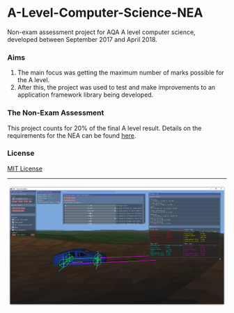 # A-Level-Computer-Science-NEA
Non-exam assessment project for AQA A level computer science, developed between September 2017 and April 2018.

### Aims
1. The main focus was getting the maximum number of marks possible for the A level.
2. After this, the project was used to test and make improvements to an application framework library being developed. 

### The Non-Exam Assessment
This project counts for 20% of the final A level result. Details on the requirements for the NEA can be found [here](http://filestore.aqa.org.uk/resources/computing/AQA-7517-NEA-GUIDE.PDF).

### License
[MIT License](https://github.com/lbowes/A-Level-Computer-Science-NEA/blob/master/LICENSE)

---

![](VehiclePhysicsSim/screenshots/screenshot.png)
